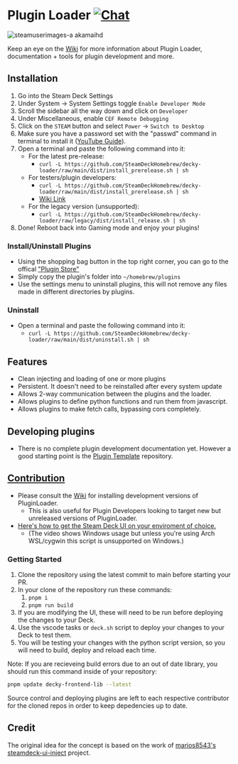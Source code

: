 # Plugin Loader [![Chat](https://img.shields.io/badge/chat-on%20discord-7289da.svg)](https://discord.gg/ZU74G2NJzk)

![steamuserimages-a akamaihd](https://user-images.githubusercontent.com/10835354/161068262-ca723dc5-6795-417a-80f6-d8c1f9d03e93.jpg)

Keep an eye on the [Wiki](https://deckbrew.xyz) for more information about Plugin Loader, documentation + tools for plugin development and more.

## Installation
1. Go into the Steam Deck Settings
2. Under System -> System Settings toggle `Enable Developer Mode`
3. Scroll the sidebar all the way down and click on `Developer`
4. Under Miscellaneous, enable `CEF Remote Debugging`
5. Click on the `STEAM` button and select `Power` -> `Switch to Desktop`
6. Make sure you have a password set with the "passwd" command in terminal to install it ([YouTube Guide](https://www.youtube.com/watch?v=1vOMYGj22rQ)).
7. Open a terminal and paste the following command into it:
    - For the latest pre-release:
        - `curl -L https://github.com/SteamDeckHomebrew/decky-loader/raw/main/dist/install_prerelease.sh | sh`
    - For testers/plugin developers:
        - `curl -L https://github.com/SteamDeckHomebrew/decky-loader/raw/main/dist/install_prerelease.sh | sh`
        - [Wiki Link](https://deckbrew.xyz/en/loader-dev/development)
    - For the legacy version (unsupported):
        - `curl -L https://github.com/SteamDeckHomebrew/decky-loader/raw/legacy/dist/install_release.sh | sh`
7. Done! Reboot back into Gaming mode and enjoy your plugins!

### Install/Uninstall Plugins
- Using the shopping bag button in the top right corner, you can go to the offical ["Plugin Store"](https://plugins.deckbrew.xyz/)
- Simply copy the plugin's folder into `~/homebrew/plugins`
- Use the settings menu to uninstall plugins, this will not remove any files made in different directories by plugins.

### Uninstall
- Open a terminal and paste the following command into it:
  - `curl -L https://github.com/SteamDeckHomebrew/decky-loader/raw/main/dist/uninstall.sh | sh`

## Features
- Clean injecting and loading of one or more plugins
- Persistent. It doesn't need to be reinstalled after every system update 
- Allows 2-way communication between the plugins and the loader.
- Allows plugins to define python functions and run them from javascript.
- Allows plugins to make fetch calls, bypassing cors completely.

## Developing plugins
- There is no complete plugin development documentation yet. However a good starting point is the [Plugin Template](https://github.com/SteamDeckHomebrew/decky-plugin-template) repository.

## [Contribution](https://deckbrew.xyz/en/loader-dev/development)
- Please consult the [Wiki](https://deckbrew.xyz/en/loader-dev/development) for installing development versions of PluginLoader.
  - This is also useful for Plugin Developers looking to target new but unreleased versions of PluginLoader.
- [Here's how to get the Steam Deck UI on your enviroment of choice.](https://youtu.be/1IAbZte8e7E?t=112)
    - (The video shows Windows usage but unless you're using Arch WSL/cygwin this script is unsupported on Windows.)

### Getting Started

1. Clone the repository using the latest commit to main before starting your PR.
2. In your clone of the repository run these commands:
   1. ``pnpm i``
   2. ``pnpm run build``
3. If you are modifying the UI, these will need to be run before deploying the changes to your Deck.
4. Use the vscode tasks or ``deck.sh`` script to deploy your changes to your Deck to test them.
5. You will be testing your changes with the python script version, so you will need to build, deploy and reload each time.

Note: If you are recieveing build errors due to an out of date library, you should run this command inside of your repository:

```bash
pnpm update decky-frontend-lib --latest
```

Source control and deploying plugins are left to each respective contributor for the cloned repos in order to keep depedencies up to date.

## Credit

The original idea for the concept is based on the work of [marios8543's steamdeck-ui-inject](https://github.com/marios8543/steamdeck-ui-inject) project.
